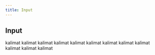 ```yaml
---
title: Input
---
```


## Input

kalimat kalimat
kalimat kalimat
kalimat kalimat
kalimat kalimat
kalimat kalimat
kalimat kalimat
